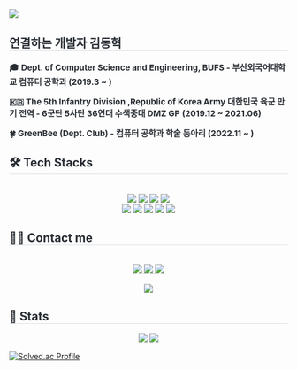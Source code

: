 <div align= "left">
    <img src="https://capsule-render.vercel.app/api?type=slice&color=0:33d7a5,100:eaed07&height=180&text=Hello!!%20I'm%20BaSak0630&animation=fadeIn&fontColor=000000&fontSize=70" />
    </div>
    <div style="text-align: left;"> 
    <h2 style="border-bottom: 1px solid #d8dee4; color: #282d33;"> 연결하는 개발자 김동혁 </h2>  
    <div style="font-weight: 700; font-size: 15px; text-align: left; color: #282d33;"> 

🎓 Dept. of Computer Science and Engineering, BUFS - 부산외국어대학교 컴퓨터 공학과 (2019.3 ~ )

🇰🇷 The 5th Infantry Division ,Republic of Korea Army 대한민국 육군 만기 전역 - 6군단 5사단 36연대 수색중대 DMZ GP (2019.12 ~ 2021.06)

🍀 GreenBee (Dept. Club) - 컴퓨터 공학과 학술 동아리  (2022.11 ~ )
</div> 
    </div>
    <div style="text-align: left;">
    <h2 style="border-bottom: 1px solid #d8dee4; color: #282d33;"> 🛠️ Tech Stacks </h2> <br> 
    <div  align= "center"> <img src="https://img.shields.io/badge/Java-007396?style=for-the-badge&logo=Java&logoColor=white">
          <img src="https://img.shields.io/badge/Linux-FCC624?style=for-the-badge&logo=Linux&logoColor=white">
          <img src="https://img.shields.io/badge/MySQL-4479A1?style=for-the-badge&logo=MySQL&logoColor=white">
          <img src="https://img.shields.io/badge/Spring-6DB33F?style=for-the-badge&logo=Spring&logoColor=white">
          <br/><img src="https://img.shields.io/badge/Spring Boot-6DB33F?style=for-the-badge&logo=Spring Boot&logoColor=white">
          <img src="https://img.shields.io/badge/Notion-000000?style=for-the-badge&logo=Notion&logoColor=white">
          <img src="https://img.shields.io/badge/Oracle-F80000?style=for-the-badge&logo=Oracle&logoColor=white">
          <img src="https://img.shields.io/badge/Git-F05032?style=for-the-badge&logo=Git&logoColor=white">
          <img src="https://img.shields.io/badge/Docker-2496ED?style=for-the-badge&logo=Docker&logoColor=white">
          <br/></div>
    </div>
    <div style="text-align: left;">
    <h2 style="border-bottom: 1px solid #d8dee4; color: #282d33;"> 🧑‍💻 Contact me </h2> <br> 
    <div align= "center"> <a href=> <img src="https://img.shields.io/badge/Instagram-E4405F?style=for-the-badge&logo=Instagram&logoColor=white&link="> </a>
         <a href=> <img src="https://img.shields.io/badge/Notion-000000?style=for-the-badge&logo=Notion&logoColor=white&link="> </a>
         <a href=mailto:> <img src="https://img.shields.io/badge/Gmail-EA4335?style=for-the-badge&logo=Gmail&logoColor=white&link=mailto:"> </a>
          </div>  <br> 
    <div align= "center"> <a href="https://hits.seeyoufarm.com"> <img src="https://hits.seeyoufarm.com/api/count/incr/badge.svg?url=https%3A%2F%2Fgithub.com%2FBaSak0630%2F&count_bg=%23000000&title_bg=%23000000&icon=github.svg&icon_color=%23FFFFFF&title=GitHub&edge_flat=false"/></a>
       </div> 
    </div>
    <div style="text-align: left;"> 
    <h2 style="border-bottom: 1px solid #d8dee4; color: #282d33;"> 🏅 Stats </h2> <div align= "center">
        <img src="https://github-readme-stats.vercel.app/api?username=BaSak0630&bg_color=60,48afdb,b4ee17&title_color=000000&text_color=000000"
         />
        <img src="https://github-readme-stats.vercel.app/api/top-langs/?username=BaSak0630&layout=compact&bg_color=60,48afdb,b4ee17&title_color=000000&text_color=000000"
           /> </div> 
    </div>


[![Solved.ac Profile](http://mazassumnida.wtf/api/v2/generate_badge?boj=azuza852)](https://solved.ac/azuza852/)



